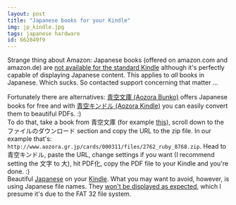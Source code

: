 ```yaml
---
layout: post
title: "Japanese books for your Kindle"
img: jp_kindle.jpg
tags: japanese hardware
id: 662849f9
---
```


Strange thing about Amazon: Japanese books (offered on amazon.com and amazon.de) are [not available for the standard Kindle](static/img/blog/jp_kindle_0.jpg) although it's perfectly capable of displaying Japanese content. This applies to *all* books in Japanese. Which sucks. So contacted support concerning that matter ...

Fortunately there are alternatives: [青空文庫 (Aozora Bunko)](http://www.aozora.gr.jp/) offers Japanese books for free and with [青空キンドル (Aozora Kindle)](http://a2k.aill.org/) you can easily convert them to beautiful PDFs. :)  
To do that, take a book from 青空文庫 (for example [this](http://www.aozora.gr.jp/cards/000311/card2762.html)), scroll down to the ファイルのダウンロード section and copy the URL to the zip file. In our example that's: `http://www.aozora.gr.jp/cards/000311/files/2762_ruby_8768.zip`. Head to 青空キンドル, paste the URL, change settings if you want (I recommend setting the 文字 to 大), hit PDF化, copy the PDF file to your Kindle and you're done. :)  
Beautiful [Japanese](static/img/blog/jp_kindle_1.jpg) on your [Kindle](static/img/blog/jp_kindle_2.jpg). What you may want to avoid, however, is using Japanese file names. They [won't be displayed as expected](static/img/blog/jp_kindle_3.jpg), which I presume it's due to the FAT 32 file system.